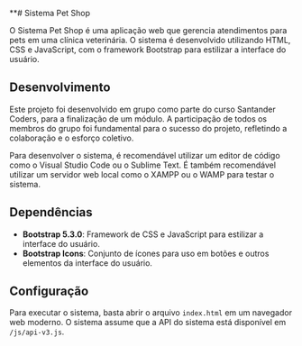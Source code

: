**# Sistema Pet Shop

O Sistema Pet Shop é uma aplicação web que gerencia atendimentos para pets em uma clínica veterinária. O sistema é desenvolvido utilizando HTML, CSS e JavaScript, com o framework Bootstrap para estilizar a interface do usuário.

## Desenvolvimento

Este projeto foi desenvolvido em grupo como parte do curso Santander Coders, para a finalização de um módulo. A participação de todos os membros do grupo foi fundamental para o sucesso do projeto, refletindo a colaboração e o esforço coletivo.

Para desenvolver o sistema, é recomendável utilizar um editor de código como o Visual Studio Code ou o Sublime Text. É também recomendável utilizar um servidor web local como o XAMPP ou o WAMP para testar o sistema.

## Dependências

- **Bootstrap 5.3.0**: Framework de CSS e JavaScript para estilizar a interface do usuário.
- **Bootstrap Icons**: Conjunto de ícones para uso em botões e outros elementos da interface do usuário.

## Configuração

Para executar o sistema, basta abrir o arquivo `index.html` em um navegador web moderno. O sistema assume que a API do sistema está disponível em `/js/api-v3.js`.
